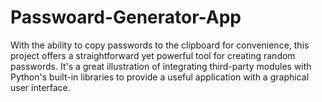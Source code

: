 # Passwoard-Generator-App
With the ability to copy passwords to the clipboard for convenience, this project offers a straightforward yet powerful tool for creating random passwords. It's a great illustration of integrating third-party modules with Python's built-in libraries to provide a useful application with a graphical user interface.
